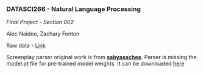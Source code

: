 ### DATASCI266 - Natural Language Processing
*Final Project - Section 002*

Alec Naidoo, Zachary Fenton

Raw data - [Link](https://huggingface.co/datasets/mocboch/movie_scripts/tree/main)

Screenplay parser original work is from [__sabyasachee__](https://github.com/usc-sail/mica-screenplay-parser/tree/main). Parser is missing the model.pt file for pre-trained model weights. It can be downloaded [here](https://github.com/usc-sail/mica-screenplay-parser/tree/main/screenplayparser)
